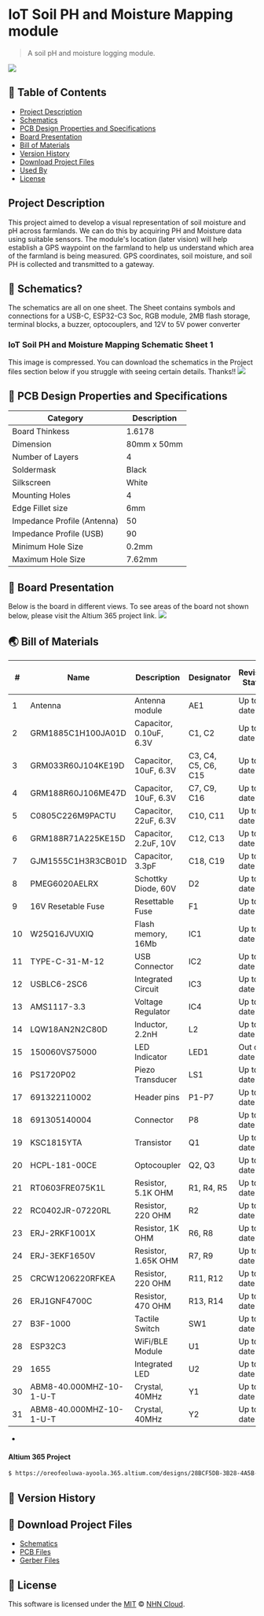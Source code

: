 # IoT Soil PH and Moisture Mapping module 
> A soil pH and moisture logging module.
<img src="https://github.com/user-attachments/assets/a2a56503-3629-4138-bb58-be04060bd364" />

## 🚩 Table of Contents

- [Project Description](#-project-description)
- [Schematics](#-schematics)
- [PCB Design Properties and Specifications](#-pcb-design-properties-and-specifications)
- [Board Presentation](#-board-presentation)
- [Bill of Materials](#-bill-of-materials)
- [Version History](#-version-history)
- [Download Project Files](#-download-project-files)
- [Used By](#-used-by)
- [License](#-license)


##  Project Description 
This project aimed to develop a visual representation of soil moisture and pH across farmlands. We can do this by acquiring PH and Moisture data using suitable sensors. The module's location (later vision) will help establish a GPS waypoint on the farmland to help us understand which area of the farmland is being measured. GPS coordinates, soil moisture, and soil PH is collected and transmitted to a gateway.


## 🤖 Schematics?

The schematics are all on one sheet. The Sheet contains symbols and connections for a USB-C, ESP32-C3 Soc, RGB module, 2MB flash storage, terminal blocks, a buzzer, optocouplers, and 12V to 5V power converter

### IoT Soil PH and Moisture Mapping Schematic Sheet 1
This image is compressed. You can download the schematics in the Project files section below if you struggle with seeing certain details. Thanks!!
<img src="https://github.com/user-attachments/assets/b11934f4-bb2f-49ea-b43e-d20f67230e7f" />


## 🎨 PCB Design Properties and Specifications
| Category | Description |
| --- | --- |
| Board Thinkess | 1.6178 |
| Dimension | 80mm x 50mm  |
| Number of Layers |  4  |
| Soldermask | Black |
| Silkscreen | White |
| Mounting Holes | 4 |
| Edge Fillet size | 6mm |
| Impedance Profile (Antenna) | 50 |
| Impedance Profile (USB) | 90 |
| Minimum Hole Size  | 0.2mm |
| Maximum Hole Size | 7.62mm |

## 🐾 Board Presentation 
Below is the board in different views. To see areas of the board not shown below, please visit the Altium 365 project link. 
<img src="https://github.com/user-attachments/assets/d7cab1d6-857d-4f20-b2da-4b56aaad9e8a" />



## 🌏 Bill of Materials

| #  | Name                    | Description                             | Designator     | Revision Status | Quantity | Manufacturer          | Manufacturer Part Number       | Supplier    | Supplier Unit Price |
|----|--------------------------|-----------------------------------------|----------------|-----------------|----------|------------------------|--------------------------------|-------------|----------------------|
| 1  | Antenna                 | Antenna module                          | AE1            | Up to date      | 1        | Murata                | GRM1885C1H100JA01D            | Mouser      | 0.1                 |
| 2  | GRM1885C1H100JA01D      | Capacitor, 0.10uF, 6.3V                 | C1, C2         | Up to date      | 2        | Murata                | GRM1885C1H100JA01D            | Mouser      | 0.1                 |
| 3  | GRM033R60J104KE19D      | Capacitor, 10uF, 6.3V                   | C3, C4, C5, C6, C15 | Up to date | 5       | Murata                | GRM033R60J104KE19D            | Newark      | 0.008               |
| 4  | GRM188R60J106ME47D      | Capacitor, 10uF, 6.3V                   | C7, C9, C16    | Up to date      | 3        | Murata                | GRM188R60J106ME47D            | Newark      | 0.065               |
| 5  | C0805C226M9PACTU        | Capacitor, 22uF, 6.3V                   | C10, C11       | Up to date      | 2        | KEMET                 | C0805C226M9PACTU              | Digikey     | 0.21                |
| 6  | GRM188R71A225KE15D      | Capacitor, 2.2uF, 10V                  | C12, C13       | Up to date      | 2        | Murata                | GRM188R71A225KE15D            | Digikey     | 0.17                |
| 7  | GJM1555C1H3R3CB01D      | Capacitor, 3.3pF                        | C18, C19       | Up to date      | 2        | Murata                | GJM1555C1H3R3CB01D            | Digikey     | 0.1                 |
| 8  | PMEG6020AELRX           | Schottky Diode, 60V                     | D2             | Up to date      | 1        | Nexperia              | PMEG6020AELRX                 | Newark      | 0.115               |
| 9  | 16V Resetable Fuse       | Resettable Fuse                         | F1             | Up to date      | 1        | Murata                | BLM18PG121SN1D                | Digikey     | 0.1                 |
| 10 | W25Q16JVUXIQ            | Flash memory, 16Mb                      | IC1            | Up to date      | 1        | Winbond               | W25Q16JVUXIQ                  | Digikey     | 0.45                |
| 11 | TYPE-C-31-M-12          | USB Connector                           | IC2            | Up to date      | 1        | STMicroelectronics    | USBLC6-2SC6                   | Mouser      | 0.36                |
| 12 | USBLC6-2SC6             | Integrated Circuit                      | IC3            | Up to date      | 1        | STMicroelectronics    | USBLC6-2SC6                   | Mouser      | 0.36                |
| 13 | AMS1117-3.3             | Voltage Regulator                       | IC4            | Up to date      | 1        | AMS                   | AMS1117-3.3                   | Digikey     | 0.12                |
| 14 | LQW18AN2N2C80D          | Inductor, 2.2nH                         | L2             | Up to date      | 1        | Murata                | LQW18AN2N2C80D                | Mouser      | 0.18                |
| 15 | 150060VS75000           | LED Indicator                           | LED1           | Out of date     | 1        | Wurth Electronics     | 150060VS75000                 | Digikey     | 0.15                |
| 16 | PS1720P02               | Piezo Transducer                        | LS1            | Up to date      | 1        | TDK                   | PS1720P02                     | Arrow       | 0.0551              |
| 17 | 691322110002            | Header pins                             | P1-P7          | Up to date      | 7        | Wurth Electronics     | 691322110002                  | Digikey     | 0.44                |
| 18 | 691305140004            | Connector                               | P8             | Up to date      | 1        | Wurth Electronics     | 691305140004                  | Digikey     | 1.2                 |
| 19 | KSC1815YTA              | Transistor                              | Q1             | Up to date      | 1        | Fairchild            | KSC1815YTA                    | Digikey     | 0.05                |
| 20 | HCPL-181-00CE           | Optocoupler                             | Q2, Q3         | Up to date      | 2        | Broadcom Avago        | HCPL-181-00CE                 | Mouser      | 0.76                |
| 21 | RT0603FRE075K1L         | Resistor, 5.1K OHM                      | R1, R4, R5     | Up to date      | 3        | Yageo                 | RT0603FRE075K1L               | Digikey     | 0.018               |
| 22 | RC0402JR-07220RL        | Resistor, 220 OHM                       | R2             | Up to date      | 1        | Yageo                 | RC0402JR-07220RL              | Newark      | 0.045               |
| 23 | ERJ-2RKF1001X           | Resistor, 1K OHM                        | R6, R8         | Up to date      | 2        | Panasonic            | ERJ-2RKF1001X                 | Newark      | 0.004               |
| 24 | ERJ-3EKF1650V           | Resistor, 1.65K OHM                     | R7, R9         | Up to date      | 2        | Panasonic            | ERJ-3EKF1650V                 | Newark      | 0.006               |
| 25 | CRCW1206220RFKEA        | Resistor, 220 OHM                       | R11, R12       | Up to date      | 2        | Vishay               | CRCW1206220RFKEA              | Digikey     | 0.1                 |
| 26 | ERJ1GNF4700C            | Resistor, 470 OHM                       | R13, R14       | Up to date      | 2        | Yageo                 | RC0201FR-07470RL              | Newark      | 0.005               |
| 27 | B3F-1000                | Tactile Switch                          | SW1            | Up to date      | 1        | Omron                | B3F-1000                      | Newark      | 0.199               |
| 28 | ESP32C3                 | WiFi/BLE Module                         | U1             | Up to date      | 1        | Adafruit Industries   | 1655                          | Arrow       | 2.89                |
| 29 | 1655                    | Integrated LED                          | U2             | Up to date      | 1        | Adafruit Industries   | 1655                          | Arrow       | 2.89                |
| 30 | ABM8-40.000MHZ-10-1-U-T | Crystal, 40MHz                          | Y1             | Up to date      | 1        | Abracon              | ABM8-40.000MHZ-10-1-U-T       | Digikey     | 0.43                |
| 31 | ABM8-40.000MHZ-10-1-U-T | Crystal, 40MHz                          | Y2             | Up to date      | 1        | Abracon              | ABM8-40.000MHZ-10-1-U-T       | Digikey     | 0.43                |

- 
#### Altium 365 Project

``` sh
$ https://oreofeoluwa-ayoola.365.altium.com/designs/28BCF5DB-3B28-4A5B-AA95-F2BDC21DAB44
```

## 💬 Version History
## 🍞 Download Project Files

- [Schematics](https://github.com/Oreoluwa-IVT/IoT-Soil-PH-and-Moisture-Mapping-module-Prototype-/blob/main/Altium%20Schematic%20Files.zip)
- [PCB Files](https://github.com/Oreoluwa-IVT/IoT-Soil-PH-and-Moisture-Mapping-module-Prototype-/blob/main/Altiium%20PCB%20Files.zip)
- [Gerber Files](https://github.com/Oreoluwa-IVT/IoT-Soil-PH-and-Moisture-Mapping-module-Prototype-/blob/main/GerberX2.zip)

## 📜 License
This software is licensed under the [MIT](https://github.com/nhn/tui.editor/blob/master/LICENSE) © [NHN Cloud](https://github.com/nhn).
